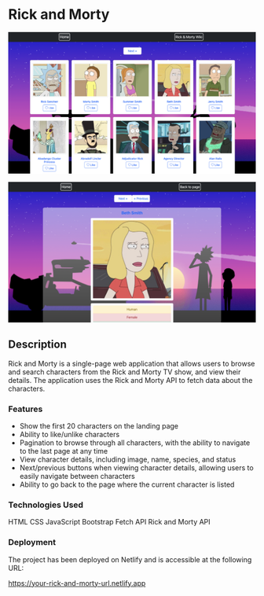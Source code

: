 # Rick and Morty

![Screenshot of a landing page](./rick-and-morty.png)

![Screenshot of a single-character page](./rick-and-morty-single-character.png)

## Description

Rick and Morty is a single-page web application that allows users to browse and search characters from the Rick and Morty TV show, and view their details. The application uses the Rick and Morty API to fetch data about the characters.

### Features

- Show the first 20 characters on the landing page
- Ability to like/unlike characters
- Pagination to browse through all characters, with the ability to navigate to the last page at any time
- View character details, including image, name, species, and status
- Next/previous buttons when viewing character details, allowing users to easily navigate between characters
- Ability to go back to the page where the current character is listed

### Technologies Used

HTML
CSS
JavaScript
Bootstrap
Fetch API
Rick and Morty API

### Deployment

The project has been deployed on Netlify and is accessible at the following URL:

https://your-rick-and-morty-url.netlify.app
